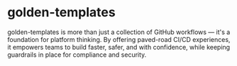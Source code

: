# golden-templates
golden-templates is more than just a collection of GitHub workflows — it's a foundation for platform thinking. By offering paved-road CI/CD experiences, it empowers teams to build faster, safer, and with confidence, while keeping guardrails in place for compliance and security.
